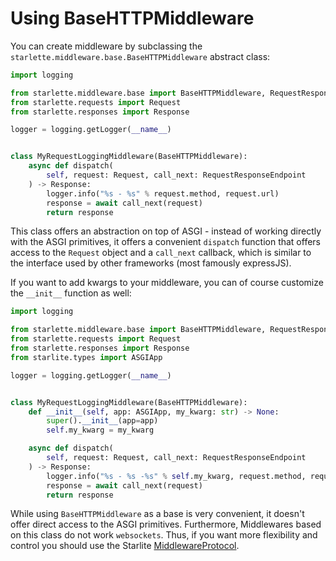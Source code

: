 # Using BaseHTTPMiddleware

You can create middleware by subclassing the `starlette.middleware.base.BaseHTTPMiddleware` abstract class:

```python
import logging

from starlette.middleware.base import BaseHTTPMiddleware, RequestResponseEndpoint
from starlette.requests import Request
from starlette.responses import Response

logger = logging.getLogger(__name__)


class MyRequestLoggingMiddleware(BaseHTTPMiddleware):
    async def dispatch(
        self, request: Request, call_next: RequestResponseEndpoint
    ) -> Response:
        logger.info("%s - %s" % request.method, request.url)
        response = await call_next(request)
        return response
```

This class offers an abstraction on top of ASGI - instead of working directly with the ASGI primitives, it offers a
convenient `dispatch` function that offers access to the `Request` object and a `call_next` callback, which is similar
to the interface used by other frameworks (most famously expressJS).

If you want to add kwargs to your middleware, you can of course customize the `__init__` function as well:

```python
import logging

from starlette.middleware.base import BaseHTTPMiddleware, RequestResponseEndpoint
from starlette.requests import Request
from starlette.responses import Response
from starlite.types import ASGIApp

logger = logging.getLogger(__name__)


class MyRequestLoggingMiddleware(BaseHTTPMiddleware):
    def __init__(self, app: ASGIApp, my_kwarg: str) -> None:
        super().__init__(app=app)
        self.my_kwarg = my_kwarg

    async def dispatch(
        self, request: Request, call_next: RequestResponseEndpoint
    ) -> Response:
        logger.info("%s - %s -%s" % self.my_kwarg, request.method, request.url)
        response = await call_next(request)
        return response
```

While using `BaseHTTPMiddleware` as a base is very convenient, it doesn't offer direct access to the ASGI primitives.
Furthermore, Middlewares based on this class do not work `websockets`. Thus, if you want more flexibility and control
you should use the Starlite [MiddlewareProtocol](2-using-middleware-protocol.md).
